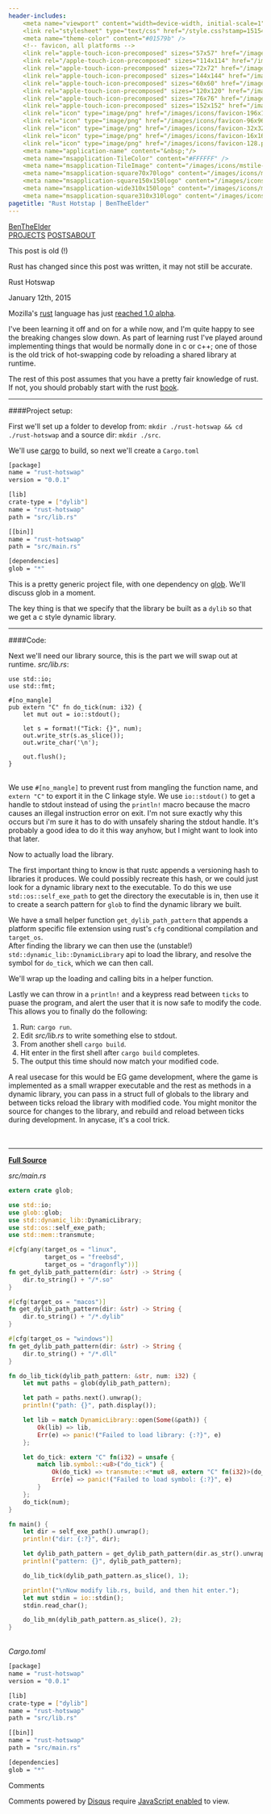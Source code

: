 ```yaml
---
header-includes:
    <meta name="viewport" content="width=device-width, initial-scale=1">
    <link rel="stylesheet" type="text/css" href="/style.css?stamp=1515496523"/>
    <meta name="theme-color" content="#01579b" />
    <!-- favicon, all platforms -->
    <link rel="apple-touch-icon-precomposed" sizes="57x57" href="/images/icons/apple-touch-icon-57x57.png" />
    <link rel="/apple-touch-icon-precomposed" sizes="114x114" href="/images/icons/apple-touch-icon-114x114.png" />
    <link rel="apple-touch-icon-precomposed" sizes="72x72" href="/images/icons/apple-touch-icon-72x72.png" />
    <link rel="apple-touch-icon-precomposed" sizes="144x144" href="/images/icons/apple-touch-icon-144x144.png" />
    <link rel="apple-touch-icon-precomposed" sizes="60x60" href="/images/icons/apple-touch-icon-60x60.png" />
    <link rel="apple-touch-icon-precomposed" sizes="120x120" href="/images/icons/apple-touch-icon-120x120.png" />
    <link rel="apple-touch-icon-precomposed" sizes="76x76" href="/images/icons/apple-touch-icon-76x76.png" />
    <link rel="apple-touch-icon-precomposed" sizes="152x152" href="/images/icons/apple-touch-icon-152x152.png" />
    <link rel="icon" type="image/png" href="/images/icons/favicon-196x196.png" sizes="196x196" />
    <link rel="icon" type="image/png" href="/images/icons/favicon-96x96.png" sizes="96x96" />
    <link rel="icon" type="image/png" href="/images/icons/favicon-32x32.png" sizes="32x32" />
    <link rel="icon" type="image/png" href="/images/icons/favicon-16x16.png" sizes="16x16" />
    <link rel="icon" type="image/png" href="/images/icons/favicon-128.png" sizes="128x128" />
    <meta name="application-name" content="&nbsp;"/>
    <meta name="msapplication-TileColor" content="#FFFFFF" />
    <meta name="msapplication-TileImage" content="/images/icons/mstile-144x144.png" />
    <meta name="msapplication-square70x70logo" content="/images/icons/mstile-70x70.png" />
    <meta name="msapplication-square150x150logo" content="/images/icons/mstile-150x150.png" />
    <meta name="msapplication-wide310x150logo" content="/images/icons/mstile-310x150.png" />
    <meta name="msapplication-square310x310logo" content="/images/icons/mstile-310x310.png" />
pagetitle: "Rust Hotstap | BenTheElder"
---
```


<!DOCTYPE html>
<html lang="en">
<body>

<div><link href="https://fonts.googleapis.com/css?family=Open+Sans:400,700|Roboto:400,500,700" rel="stylesheet" lazyload="1" /></div>

<div class="header">
<div class="header-content">
<span class="brand"><a href="/">BenTheElder</a></span><div class="nav"><span><a href="/projects">PROJECTS</a>
</span></span><span><a class="current" href="/posts">POSTS</a></span><span><a href="/about">ABOUT</a></div>
</div>
</div>

<!-- under construction cart -->
<div class="card centered-text warning"><p class="title">This post is old (!)</p><p class="no-margin">Rust has changed since this post was written, it may not still be accurate.</p></div>

<div class="card blog-content">
<p class="title">Rust Hotswap</p>
<p class="sub-title">January 12th, 2015</p>

Mozilla's [rust](http://rust-lang.org) language has just [reached 1.0 alpha](http://blog.rust-lang.org/2015/01/09/Rust-1.0-alpha.html).

I've been learning it off and on for a while now, and I'm quite happy to see the breaking
changes slow down.
As part of learning rust I've played around implementing things that would be
normally done in c or c++;
one of those is the old trick of hot-swapping code by reloading a shared library at runtime.

The rest of this post assumes that you have a pretty fair knowledge of rust.
If not, you should probably start with the rust [book](http://doc.rust-lang.org/book/).

__________________________________________________________________________

####Project setup:


First we'll set up a folder to develop from:
`mkdir ./rust-hotswap && cd ./rust-hotswap`
and a source dir:
`mkdir ./src`.

We'll use [cargo](https://github.com/rust-lang/cargo) to build, so next we'll create a `Cargo.toml`

```bash
[package]
name = "rust-hotswap"
version = "0.0.1"

[lib]
crate-type = ["dylib"]
name = "rust-hotswap"
path = "src/lib.rs"

[[bin]]
name = "rust-hotswap"
path = "src/main.rs"

[dependencies]
glob = "*"
```

This is a pretty generic project file, with one dependency on [glob](https://crates.io/crates/glob).
We'll discuss glob in a moment.

The key thing is that we specify that the library be built as a `dylib` so that we get a c style
dynamic library.

__________________________________________________________________________

####Code:


Next we'll need our library source, this is the part we will swap out at runtime.
_src/lib.rs_:
```{.rust}
use std::io;
use std::fmt;

#[no_mangle]
pub extern "C" fn do_tick(num: i32) {
    let mut out = io::stdout();

    let s = format!("Tick: {}", num);
    out.write_str(s.as_slice());
    out.write_char('\n');

    out.flush();
}
```
\
We use `#[no_mangle]` to prevent rust from mangling the function name, and `extern "C"` to export it in the C linkage style. We use `io::stdout()` to get a handle to stdout instead of using the `println!` macro because the macro causes an illegal instruction error on exit. I'm not sure exactly why this occurs but i'm sure it has to do with unsafely sharing the stdout handle. It's probably a good idea to do it this way anyhow, but I might want to look into that later.

Now to actually load the library.

The first important thing to know is that rustc appends a versioning hash to libraries it produces.
We could possibly recreate this hash, or we could just look for a dynamic library next to the
executable. To do this we use `std::os::self_exe_path` to get the directory the executable is in,
then use it to create a search pattern for `glob` to find the dynamic library we built.

We have a small helper function `get_dylib_path_pattern` that appends a platform specific file extension using rust's `cfg` conditional compilation and `target_os`.  
After finding the library we can then use the (unstable!) `std::dynamic_lib::DynamicLibrary` api to load the library, and resolve the symbol for `do_tick`, which we can then call.

We'll wrap up the loading and calling bits in a helper function.

Lastly we can throw in a `println!` and a keypress read between `ticks` to puase the program, and alert the user that it is now safe to modify the code.
This allows you to finally do the following:

1) Run: `cargo run`.
2) Edit _src/lib.rs_ to write something else to stdout.
3) From another shell `cargo build`.
4) Hit enter in the first shell after `cargo build` completes.
5) The output this time should now match your modified code.

A real usecase for this would be EG game development, where the game is implemented as a small wrapper executable and the rest as methods in a dynamic library, you can pass in a struct full of globals to the library and between ticks reload the library with modified code. You might monitor the source for changes to the library, and rebuild and reload between ticks during development.
In anycase, it's a cool trick.
<br>
<br>
<br>

----------------------
<u>**Full Source**</u>

_src/main.rs_
```rust
extern crate glob;

use std::io;
use glob::glob;
use std::dynamic_lib::DynamicLibrary;
use std::os::self_exe_path;
use std::mem::transmute;

#[cfg(any(target_os = "linux",
          target_os = "freebsd",
          target_os = "dragonfly"))]
fn get_dylib_path_pattern(dir: &str) -> String {
    dir.to_string() + "/*.so"
}

#[cfg(target_os = "macos")]
fn get_dylib_path_pattern(dir: &str) -> String {
    dir.to_string() + "/*.dylib"
}

#[cfg(target_os = "windows")]
fn get_dylib_path_pattern(dir: &str) -> String {
    dir.to_string() + "/*.dll"
}

fn do_lib_tick(dylib_path_pattern: &str, num: i32) {
    let mut paths = glob(dylib_path_pattern);

    let path = paths.next().unwrap();
    println!("path: {}", path.display());

    let lib = match DynamicLibrary::open(Some(&path)) {
        Ok(lib) => lib,
        Err(e) => panic!("Failed to load library: {:?}", e)
    };

    let do_tick: extern "C" fn(i32) = unsafe {
        match lib.symbol::<u8>("do_tick") {
            Ok(do_tick) => transmute::<*mut u8, extern "C" fn(i32)>(do_tick),
            Err(e) => panic!("Failed to load symbol: {:?}", e)
        }
    };
    do_tick(num);
}

fn main() {
    let dir = self_exe_path().unwrap();
    println!("dir: {:?}", dir);

    let dylib_path_pattern = get_dylib_path_pattern(dir.as_str().unwrap());
    println!("pattern: {}", dylib_path_pattern);

    do_lib_tick(dylib_path_pattern.as_slice(), 1);

    println!("\nNow modify lib.rs, build, and then hit enter.");
    let mut stdin = io::stdin();
    stdin.read_char();

    do_lib_mn(dylib_path_pattern.as_slice(), 2);
}
```
\
_Cargo.toml_
```bash
[package]
name = "rust-hotswap"
version = "0.0.1"

[lib]
crate-type = ["dylib"]
name = "rust-hotswap"
path = "src/lib.rs"

[[bin]]
name = "rust-hotswap"
path = "src/main.rs"

[dependencies]
glob = "*"
```
<div style="clear: both;"></div>
</div>
</div>

<!--comments card-->
<div class="card">
<p class="title">Comments</p>
<div id="disqus_thread"></div>
<script>
    var disqus_config = function () {
        this.page.url = "https://bentheelder.io/posts/rust-hotswap";
        this.page.identifier = "posts/rust-hotswap";
    };
    (function() {
        var d = document, s = d.createElement('script');
        s.src = 'https://bentheelder.disqus.com/embed.js';
        s.setAttribute('data-timestamp', +new Date());
        (d.head || d.body).appendChild(s);
    })();
</script>
<noscript><p>Comments powered by <a href="https://disqus.com/?ref_noscript">Disqus</a> require <a href="http://www.enable-javascript.com/">JavaScript enabled</a> to view.</a></p></noscript>
</div>

</body>
</html>

